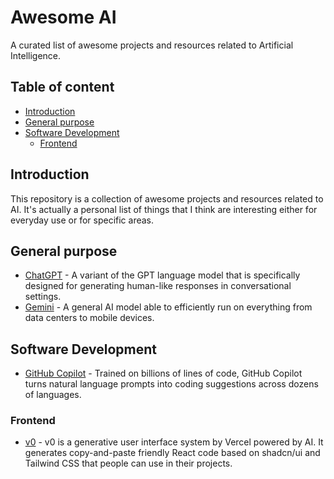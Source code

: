 # Awesome AI

A curated list of awesome projects and resources related to Artificial Intelligence.

## Table of content

- [Introduction](#introduction)
- [General purpose](#general-purpose)
- [Software Development](#software-development)
  - [Frontend](#frontend)

## Introduction

This repository is a collection of awesome projects and resources related to AI. It's actually a personal
list of things that I think are interesting either for everyday use or for specific areas.

## General purpose

- [ChatGPT](https://openai.com/blog/chatgpt) - A variant of the GPT language model that is specifically designed for generating human-like
  responses in conversational settings.
- [Gemini](https://deepmind.google/technologies/gemini/#introduction) - A general AI model able to efficiently run on everything from data centers to mobile devices.

## Software Development

- [GitHub Copilot](https://github.com/features/copilot) - Trained on billions of lines of code, GitHub Copilot turns natural language
  prompts into coding suggestions across dozens of languages.

### Frontend

- [v0](https://v0.dev/) - v0 is a generative user interface system by Vercel powered by AI. It generates copy-and-paste friendly React
  code based on shadcn/ui and Tailwind CSS that people can use in their projects.
